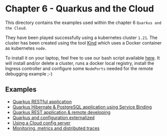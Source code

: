 # Chapter 6 - Quarkus and the Cloud

This directory contains the examples used within the chapter 6 `Quarkus and the Cloud`.

They have been played successfully using a kubernetes cluster `1.21`. The cluster has been created using the 
tool [Kind](https://kind.sigs.k8s.io/) which uses a Docker container as kubernetes `node`. 

To install it on your laptop, feel free to use our bash script available [here](https://github.com/snowdrop/k8s-infra/blob/master/kind/kind-reg-ingress.sh).
It will install and/or delete a cluster, runs a docker local registry, install the Ingress controller and configure some `NodePorts` needed for the remote debugging example ;-)

## Examples

- [Quarkus RESTful application](chapter-6-quarkus-rest/)
- [Quarkus Hibernate & PostgreSQL application using Service Binding](chapter-6-quarkus-rest-database/)
- [Quarkus REST application & remote developing](chapter-6-quarkus-rest-debug/)
- [Quarkus and configuration externalized](chapter-6-quarkus-rest-config/)
- [Using a Cloud config server](chapter-6-quarkus-rest-cloud-config/)
- [Monitoring, metrics and distributed traces](chapter-6-quarkus-rest-monitoring/)
